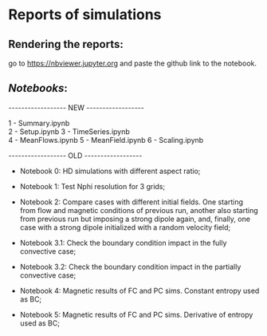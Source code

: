 # Reports of simulations 

## Rendering the reports:
go to https://nbviewer.jupyter.org and paste the github link to the notebook.





## _Notebooks_:

------------------ NEW ------------------

1 - Summary.ipynb	
2 - Setup.ipynb	
3 - TimeSeries.ipynb	
4 - MeanFlows.ipynb
5 - MeanField.ipynb
6 - Scaling.ipynb	


------------------ OLD ------------------

- Notebook 0: HD simulations with different aspect ratio;

- Notebook 1: Test Nphi resolution for 3 grids;

- Notebook 2: Compare cases with different initial fields. One starting from flow and magnetic conditions of previous run, another also starting from previous run but imposing a strong dipole again, and, finally, one case with a strong dipole initialized with a random velocity field;

- Notebook 3.1: Check the boundary condition impact in the fully convective case;
    
- Notebook 3.2: Check the boundary condition impact in the partially convective case;

- Notebook 4: Magnetic results of FC and PC sims. Constant entropy used as BC;

- Notebook 5: Magnetic results of FC and PC sims. Derivative of entropy used as BC;

    
